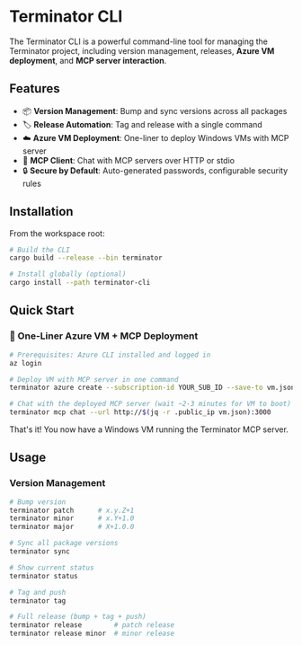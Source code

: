 # Terminator CLI

The Terminator CLI is a powerful command-line tool for managing the Terminator project, including version management, releases, **Azure VM deployment**, and **MCP server interaction**.

## Features

- 📦 **Version Management**: Bump and sync versions across all packages
- 🏷️ **Release Automation**: Tag and release with a single command
- ☁️ **Azure VM Deployment**: One-liner to deploy Windows VMs with MCP server
- 🤖 **MCP Client**: Chat with MCP servers over HTTP or stdio
- 🔒 **Secure by Default**: Auto-generated passwords, configurable security rules

## Installation

From the workspace root:

```bash
# Build the CLI
cargo build --release --bin terminator

# Install globally (optional)
cargo install --path terminator-cli
```

## Quick Start

### 🚀 One-Liner Azure VM + MCP Deployment

```bash
# Prerequisites: Azure CLI installed and logged in
az login

# Deploy VM with MCP server in one command
terminator azure create --subscription-id YOUR_SUB_ID --save-to vm.json

# Chat with the deployed MCP server (wait ~2-3 minutes for VM to boot)
terminator mcp chat --url http://$(jq -r .public_ip vm.json):3000
```

That's it! You now have a Windows VM running the Terminator MCP server.

## Usage

### Version Management

```bash
# Bump version
terminator patch      # x.y.Z+1
terminator minor      # x.Y+1.0
terminator major      # X+1.0.0

# Sync all package versions
terminator sync

# Show current status
terminator status

# Tag and push
terminator tag

# Full release (bump + tag + push)
terminator release        # patch release
terminator release minor  # minor release
```
